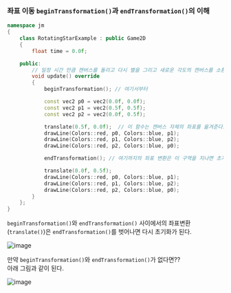 ### 좌표 이동 `beginTransformation()`과 `endTransformation()`의 이해
```cpp 
namespace jm
{
	class RotatingStarExample : public Game2D
	{
		float time = 0.0f;

	public:
		// 일정 시간 만큼 캔버스를 돌리고 다시 별을 그리고 새로운 각도의 캔버스를 소환하고 다시 별을 그리는 원리 아닐까?
		void update() override
		{
			beginTransformation(); // 여기서부터

			const vec2 p0 = vec2(0.0f, 0.0f);
			const vec2 p1 = vec2(0.5f, 0.5f);
			const vec2 p2 = vec2(0.0f, 0.5f);

			translate(0.5f, 0.0f);  // 이 함수는 캔버스 자체의 좌표를 옮겨준다.
			drawLine(Colors::red, p0, Colors::blue, p1);
			drawLine(Colors::red, p1, Colors::blue, p2);
			drawLine(Colors::red, p2, Colors::blue, p0);

			endTransformation(); // 여기까지의 좌표 변환은 이 구역을 지나면 초기화

			translate(0.0f, 0.5f); 
			drawLine(Colors::red, p0, Colors::blue, p1);
			drawLine(Colors::red, p1, Colors::blue, p2);
			drawLine(Colors::red, p2, Colors::blue, p0);
		}
	};
}
```

`beginTransformation()`와 `endTransformation()` 사이에서의 좌표변환(`translate()`)은 `endTransformation()`를 벗어나면
다시 초기화가 된다.


![image](https://github.com/SunFlower2819/Today-I-learned/assets/130738283/b2ff3da5-fdd1-462e-8993-12c661083f1f)

만약 `beginTransformation()`와 `endTransformation()`가 없다면?? <br>
아래 그림과 같이 된다.

![image](https://github.com/SunFlower2819/Today-I-learned/assets/130738283/1e96ff6c-5c7b-4b38-9795-5415a2157db0)


